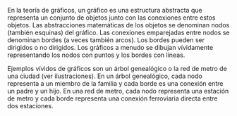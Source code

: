 En la teoría de gráficos, un gráfico es una estructura abstracta que representa un conjunto de objetos junto con las conexiones entre estos objetos. Las abstracciones matemáticas de los objetos se denominan nodos (también esquinas) del gráfico. Las conexiones emparejadas entre nodos se denominan bordes (a veces también arcos). Los bordes pueden ser dirigidos o no dirigidos. Los gráficos a menudo se dibujan vívidamente representando los nodos con puntos y los bordes con líneas.

Ejemplos vívidos de gráficos son un árbol genealógico o la red de metro de una ciudad (ver ilustraciones). En un árbol genealógico, cada nodo representa a un miembro de la familia y cada borde es una conexión entre un padre y un hijo. En una red de metro, cada nodo representa una estación de metro y cada borde representa una conexión ferroviaria directa entre dos estaciones.
